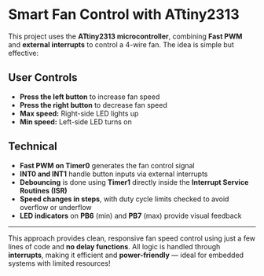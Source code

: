 # Smart Fan Control with ATtiny2313

This project uses the **ATtiny2313 microcontroller**, combining **Fast PWM** and **external interrupts** to control a 4-wire fan. The idea is simple but effective:

## User Controls

- **Press the left button** to increase fan speed  
- **Press the right button** to decrease fan speed  
- **Max speed:** Right-side LED lights up  
- **Min speed:** Left-side LED turns on  

## Technical

- **Fast PWM on Timer0** generates the fan control signal  
- **INT0 and INT1** handle button inputs via external interrupts  
- **Debouncing** is done using **Timer1** directly inside the **Interrupt Service Routines (ISR)**  
- **Speed changes in steps**, with duty cycle limits checked to avoid overflow or underflow  
- **LED indicators** on **PB6** (min) and **PB7** (max) provide visual feedback  

---

This approach provides clean, responsive fan speed control using just a few lines of code and **no delay functions**. All logic is handled through **interrupts**, making it efficient and **power-friendly** — ideal for embedded systems with limited resources!
